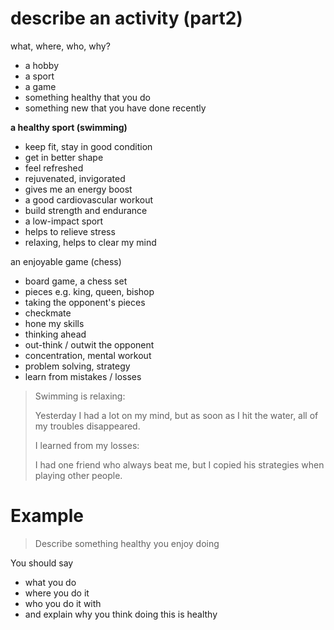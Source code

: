 # describe an activity (part2)

what, where, who, why?

- a hobby
- a sport
- a game
- something healthy that you do
- something new that you have done recently

**a healthy sport (swimming)**

- keep fit, stay in good condition
- get in better shape
- feel refreshed
- rejuvenated, invigorated
- gives me an energy boost
- a good cardiovascular workout
- build strength and endurance
- a low-impact sport
- helps to relieve stress
- relaxing, helps to clear my mind

an enjoyable game (chess)

- board game, a chess set
- pieces e.g. king, queen, bishop
- taking the opponent's pieces
- checkmate
- hone my skills
- thinking ahead
- out-think / outwit the opponent
- concentration, mental workout
- problem solving, strategy
- learn from mistakes / losses

> Swimming is relaxing:
>
> Yesterday I had a lot on my mind, but as soon as I hit the water, all of my troubles disappeared.
>
> I learned from my losses:
>
> I had one friend who always beat me, but I copied his strategies when playing other people.

# Example

> Describe something healthy you enjoy doing

You should say

- what you do
- where you do it
- who you do it with
- and explain why you think doing this is healthy

